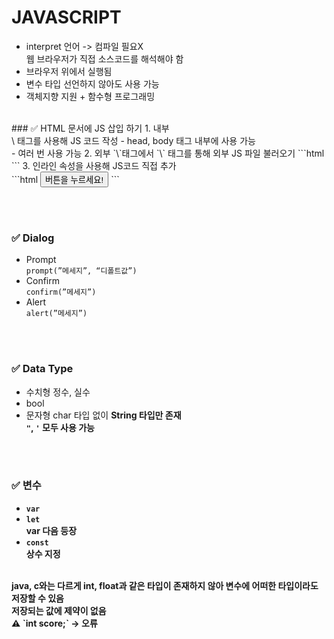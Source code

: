 # JAVASCRIPT
- interpret 언어 -> 컴파일 필요X <br>
웹 브라우저가 직접 소스코드를 해석해야 함
- 브라우저 위에서 실행됨
- 변수 타입 선언하지 않아도 사용 가능
- 객체지향 지원 + 함수형 프로그래밍
<br>
### ✅ HTML 문서에 JS 삽입 하기
1. 내부 <br>
   \<script\> 태그를 사용해 JS 코드 작성
        - head, body 태그 내부에 사용 가능 <br>
        - 여러 번 사용 가능
2. 외부
    `\<head\>`태그에서 `\<script\>` 태그를 통해 외부 JS 파일 불러오기
    ```html
    <head>
    <script src="myscript.js"></script>
    </head>
    ```
3. 인라인
    속성을 사용해 JS코드 직접 추가 <br>
    ```html
    <button type="button" onclick="alert('반갑습니다.')">버튼을 누르세요!</button>
    ```

<br><br>
### ✅ Dialog
- Prompt <br>
    `prompt(”메세지”, “디폴트값”)`
- Confirm <br>
    `confirm(”메세지”)`
- Alert <br>
    `alert(”메세지”)`

<br><br>
### ✅ Data Type
- 수치형
  정수, 실수
- bool
- 문자형
  char 타입 없이 <strong>String 타입만 존재 <strong><br>
  `"`, `'` 모두 사용 가능 <br>

<br><br>
### ✅ 변수
- `var`
- `let` <br>
  var 다음 등장
- `const` <br>
    상수 지정

<br>
java, c와는 다르게 int, float과 같은 타입이 존재하지 않아
변수에 어떠한 타입이라도 저장할 수 있음 <br>
<strong>저장되는 값에 제약이 없음</strong> <br>
⚠️ `int score;` -> 오류 <br>